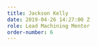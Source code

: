```yaml
---
title: Jackson Kelly
date: 2019-04-26 14:27:00 Z
role: Lead Machining Mentor
order-number: 6
---
```


